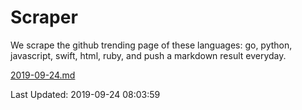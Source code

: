 # Scraper

We scrape the github trending page of these languages: go, python, javascript, swift, html, ruby, and push a markdown result everyday.

[2019-09-24.md](https://github.com/henson/Scraper/blob/master/2019-09-24.md)

Last Updated: 2019-09-24 08:03:59